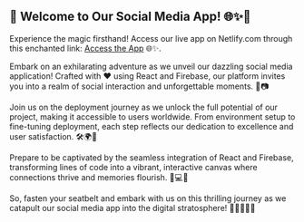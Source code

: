 ## 🌟 Welcome to Our Social Media App! 🌐✨📱

Experience the magic firsthand! Access our live app on Netlify.com through this enchanted link: [Access the App](https://ornate-peony-7e5923.netlify.app/) 🌐✨.

Embark on an exhilarating adventure as we unveil our dazzling social media application! Crafted with ❤️ using React and Firebase, our platform invites you into a realm of social interaction and unforgettable moments. 📱📷

Join us on the deployment journey as we unlock the full potential of our project, making it accessible to users worldwide. From environment setup to fine-tuning deployment, each step reflects our dedication to excellence and user satisfaction. 🛠️🌍💼

Prepare to be captivated by the seamless integration of React and Firebase, transforming lines of code into a vibrant, interactive canvas where connections thrive and memories flourish. 🎨💻🔗

So, fasten your seatbelt and embark with us on this thrilling journey as we catapult our social media app into the digital stratosphere! 🚀✨🌈👩‍💻
